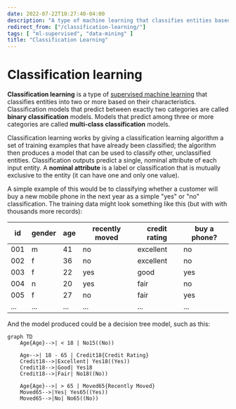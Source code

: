 ```yaml
---
date: 2022-07-22T10:27:40-04:00
description: "A type of machine learning that classifies entities based on their characteristics"
redirect_from: ["/classification-learning/"]
tags: [ "ml-supervised", "data-mining" ]
title: "Classification Learning"
---
```


# Classification learning

**Classification learning** is a type of [supervised machine learning](ml-supervised.md) that classifies entities into two or more based on their characteristics. Classification models that predict between exactly two categories are called **binary classification** models. Models that predict among three or more categories are called **multi-class classification** models.

Classification learning works by giving a classification learning algorithm a set of training examples that have already been classified; the algorithm then produces a model that can be used to classify other, unclassified entities. Classification outputs predict a single, nominal attribute of each input entity. A **nominal attribute** is a label or classification that is mutually exclusive to the entity (it can have one and only one value).

A simple example of this would be to classifying whether a customer will buy a new mobile phone in the next year as a simple "yes" or "no" classification. The training data might look something like this (but with with thousands more records):

| id  | gender | age | recently moved | credit rating | buy a phone? |
| --- | ------ | --- | -------------- | ------------- | ---------- |
| 001 | m      | 41  | no             | excellent     | no         |
| 002 | f      | 36  | no             | excellent     | no         |
| 003 | f      | 22  | yes            | good          | yes        |
| 004 | n      | 20  | yes            | fair          | no         |
| 005 | f      | 27  | no             | fair          | yes        |
| ... | ...    | ... | ...            | ...           | ...        |

And the model produced could be a decision tree model, such as this:

```mermaid
graph TD
    Age{Age}-->| < 18 | No15((No))

    Age-->| 18 - 65 | Credit18{Credit Rating}
    Credit18-->|Excellent| Yes18((Yes))
    Credit18-->|Good| Yes18
    Credit18-->|Fair| No18((No))

    Age{Age}-->| > 65 | Moved65{Recently Moved}
    Moved65-->|Yes| Yes65((Yes))
    Moved65-->|No| No65((No))
```
